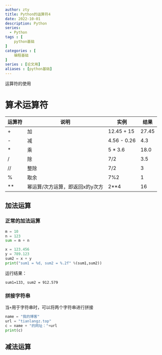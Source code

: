 ```yaml
---
author: zty
title: Python的运算符4
date: 2022-10-01
description: Python
series:
  - Python
tags : [
    python基础
]
categories : [
    编程基础
]
series : [论文用]
aliases : [python基础]
---
```


运算符的使用
<!--more-->
# 算术运算符
|运算符|说明|实例|结果|
|-|-|-|-|
|+|加|12.45 + 15|27.45|
|-|减|4.56 - 0.26|4.3|
|*|乘|5 * 3.6|18.0|
|/|除|7/2|3.5|
|//|整除|7/2|3|
|%|取余|7%2|1|
|\**|幂运算/次方运算，即返回x的y次方|2**4|16|

## 加法运算
### 正常的加法运算
```python
m = 10
n = 123
sum = m + n

x = 123.456
y = 789.123
sum2 = x + y
print("sum1 = %d, sum2 = %.2f" %(sum1,sum2))
``` 
运行结果：
```
sum1=133, sum2 = 912.579
```
### 拼接字符串
当`+`用于字符串时，可以将两个字符串进行拼接
```python
name = "我的博客"
url = "tianlangz.top"
c = name + "的网址："+url
print(c)
```
## 减法运算
 